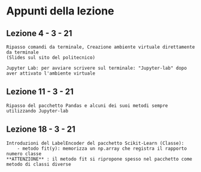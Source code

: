 # Appunti della lezione

## Lezione 4 - 3 - 21

    Ripasso comandi da terminale, Creazione ambiente virtuale direttamente da terminale
    (Slides sul sito del politecnico)

    Jupyter Lab: per avviare scrivere sul terminale: "Jupyter-lab" dopo aver attivato l'ambiente virtuale

## Lezione 11 - 3 - 21

    Ripasso del pacchetto Pandas e alcuni dei suoi metodi sempre utilizzando Jupyter-lab

## Lezione 18 - 3 - 21

    Introduzioni del LabelEncoder del pacchetto Scikit-Learn (Classe):
        - metodo fit(y): memorizza un np.array che registra il rapporto numero classe
    **ATTENZIONE** : il metodo fit si ripropone spesso nel pacchetto come metodo di classi diverse
